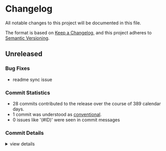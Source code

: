 # Changelog

All notable changes to this project will be documented in this file.

The format is based on [Keep a Changelog](https://keepachangelog.com/en/1.0.0/),
and this project adheres to [Semantic Versioning](https://semver.org/spec/v2.0.0.html).

## Unreleased

### Bug Fixes

 - <csr-id-addad412c79e3b4f388956f3c1624deebe7549b5/> readme sync issue

### Commit Statistics

<csr-read-only-do-not-edit/>

 - 28 commits contributed to the release over the course of 389 calendar days.
 - 1 commit was understood as [conventional](https://www.conventionalcommits.org).
 - 0 issues like '(#ID)' were seen in commit messages

### Commit Details

<csr-read-only-do-not-edit/>

<details><summary>view details</summary>

 * **Uncategorized**
    - Readme sync issue ([`addad41`](https://github.com/SyedAhkam/swim/commit/addad412c79e3b4f388956f3c1624deebe7549b5))
    - Improve error handling ([`11915da`](https://github.com/SyedAhkam/swim/commit/11915da63f60e8ae9d92d20f7abfe0fd4dbc6c3b))
    - Release 0.2.2 ([`a64a320`](https://github.com/SyedAhkam/swim/commit/a64a320dd3832b9759b4198230e1e1e1e3e90317))
    - Add version to local dependencies for main crate ([`f480af2`](https://github.com/SyedAhkam/swim/commit/f480af2efc1fb76cc8f9d28f3e91124a6b67fb8e))
    - Release 0.2.1 ([`c803d09`](https://github.com/SyedAhkam/swim/commit/c803d093573d2210a3812bc6958e5f5360ae613d))
    - Re-export internal crates ([`efd8d22`](https://github.com/SyedAhkam/swim/commit/efd8d22b403c8c2e10b22cd2c5ad4d93cb845e87))
    - Sync readme with docs ([`23456f7`](https://github.com/SyedAhkam/swim/commit/23456f760614511357ef020252baf86d63a2c032))
    - Fix doc tests ([`e27f6c3`](https://github.com/SyedAhkam/swim/commit/e27f6c374bdc4da912065d4112371467725eaa71))
    - Rdme action works! ([`5dba32b`](https://github.com/SyedAhkam/swim/commit/5dba32b88a3529ce316d2e894c4337956fb133cc))
    - Rdme action should fail! ([`8c93f15`](https://github.com/SyedAhkam/swim/commit/8c93f1585ea6d53ebf3f97b4d20a1e22824c9bba))
    - Integrate cargo-rdme ([`799af1c`](https://github.com/SyedAhkam/swim/commit/799af1cfc6e6aabf176f9903b2e0463c649df66d))
    - Symlink README for main crate ([`dcdf40b`](https://github.com/SyedAhkam/swim/commit/dcdf40bbbe329790814ed73b5e347baadff44c85))
    - Release 0.2.0 ([`c47777b`](https://github.com/SyedAhkam/swim/commit/c47777bc32d57673378d3ad7db2c236fc8f060d6))
    - Add description field to cargo metadata ([`101472e`](https://github.com/SyedAhkam/swim/commit/101472eabdb5424e468bc1e9f29af1033612d411))
    - Revert "Release 0.2.0" yet again ([`85f503c`](https://github.com/SyedAhkam/swim/commit/85f503c97d89a3df101dc756949e020eb94585c6))
    - Release 0.2.0 ([`b42c941`](https://github.com/SyedAhkam/swim/commit/b42c9419a52b7f663c93e9d23809d2d1288a26f7))
    - Add cargo metadata ([`73bb332`](https://github.com/SyedAhkam/swim/commit/73bb332a1c63e7548dbb73b040994384ba532f5d))
    - Revert "Release 0.2.0" ([`c67754d`](https://github.com/SyedAhkam/swim/commit/c67754d402cd7bb894ba6c9e7c20000e9f7a140f))
    - Release 0.2.0 ([`d10fea2`](https://github.com/SyedAhkam/swim/commit/d10fea2f99a6d2e76a867697e64a86cd486a0b15))
    - Better README doc embedding ([`a7e3226`](https://github.com/SyedAhkam/swim/commit/a7e322624d2ecaf91db975406f4054d9842e7dbe))
    - Build a custom Error type ([`d39f74c`](https://github.com/SyedAhkam/swim/commit/d39f74c8b5a0f7501a2880086c23b659d7b9188c))
    - Implement app based routing ✨ ([`97db013`](https://github.com/SyedAhkam/swim/commit/97db0135013a169581e964ae39f79e181d9831ed))
    - Implement `Route` and `View` API ([`f94e736`](https://github.com/SyedAhkam/swim/commit/f94e736f17637fbd186f3246817eceb6ff8fcbdc))
    - Implement the `App` module API ([`28ee3d7`](https://github.com/SyedAhkam/swim/commit/28ee3d7190e0d656744d50a23af44090409f93fb))
    - Introduce a `relative!` macro ([`5bd88f9`](https://github.com/SyedAhkam/swim/commit/5bd88f934a527ed2bb9ba92e615d05eefb2bb141))
    - Implement the Settings API ([`43dab1f`](https://github.com/SyedAhkam/swim/commit/43dab1fb5cfccc5c43a727e18caf2e001cfb1ba9))
    - Lots of progress! ([`f42ba5f`](https://github.com/SyedAhkam/swim/commit/f42ba5ff28cb7888408abb97f384f4e7e85e3182))
    - Set up a cargo workspace with dummy crates ([`8a2c625`](https://github.com/SyedAhkam/swim/commit/8a2c62550f6f26be4aac9872bef037d74947c834))
</details>

